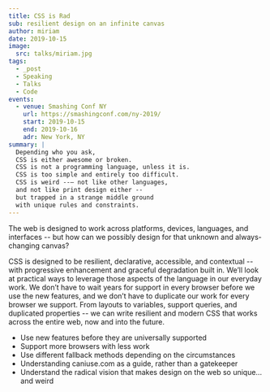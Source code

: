 ```yaml
---
title: CSS is Rad
sub: resilient design on an infinite canvas
author: miriam
date: 2019-10-15
image:
  src: talks/miriam.jpg
tags:
  - _post
  - Speaking
  - Talks
  - Code
events:
  - venue: Smashing Conf NY
    url: https://smashingconf.com/ny-2019/
    start: 2019-10-15
    end: 2019-10-16
    adr: New York, NY
summary: |
  Depending who you ask,
  CSS is either awesome or broken.
  CSS is not a programming language, unless it is.
  CSS is too simple and entirely too difficult.
  CSS is weird --– not like other languages,
  and not like print design either --
  but trapped in a strange middle ground
  with unique rules and constraints.
---
```


The web is designed to work across platforms,
devices, languages, and interfaces --
but how can we possibly design for that
unknown and always-changing canvas?

CSS is designed to be resilient, declarative, accessible, and contextual --
with progressive enhancement and graceful degradation built in.
We’ll look at practical ways to leverage those aspects of the language
in our everyday work.
We don’t have to wait years for support in every browser
before we use the new features,
and we don’t have to duplicate our work for every browser we support.
From layouts to variables, support queries, and duplicated properties --
we can write resilient and modern CSS
that works across the entire web,
now and into the future.

- Use new features before they are universally supported
- Support more browsers with less work
- Use different fallback methods depending on the circumstances
- Understanding caniuse.com as a guide, rather than a gatekeeper
- Understand the radical vision that makes design on the web so unique...
  and weird

